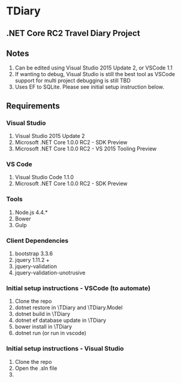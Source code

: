 # TDiary
## .NET Core RC2 Travel Diary Project

## Notes
1. Can be edited using Visual Studio 2015 Update 2, or VSCode 1.1
2. If wanting to debug, Visual Studio is still the best tool as VSCode support for multi project debugging is still TBD
3. Uses EF to SQLite.  Please see initial setup instruction below.

## Requirements
### Visual Studio
1. Visual Studio 2015 Update 2
2. Microsoft .NET Core 1.0.0 RC2 - SDK Preview
3. Microsoft .NET Core 1.0.0 RC2 - VS 2015 Tooling Preview

### VS Code
1. Visual Studio Code 1.1.0
2. Microsoft .NET Core 1.0.0 RC2 - SDK Preview

### Tools
1. Node.js 4.4.*
2. Bower
3. Gulp

### Client Dependencies
1. bootstrap 3.3.6
2. jquery 1.11.2 +
3. jquery-validation
4. jquery-validation-unotrusive

### Initial setup instructions - VSCode (to automate)
1. Clone the repo
2. dotnet restore in \TDiary and \TDiary.Model
3. dotnet build in \TDiary
4. dotnet ef database update in \TDiary
5. bower install in \TDiary
6. dotnet run (or run in vscode)

### Initial setup instructions - Visual Studio
1. Clone the repo
2. Open the .sln file
3. 
